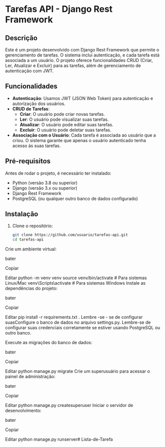# Tarefas API - Django Rest Framework

## Descrição

Este é um projeto desenvolvido com Django Rest Framework que permite o gerenciamento de tarefas. O sistema inclui autenticação, e cada tarefa está associada a um usuário. O projeto oferece funcionalidades CRUD (Criar, Ler, Atualizar e Excluir) para as tarefas, além de gerenciamento de autenticação com JWT.

## Funcionalidades

- **Autenticação**: Usamos JWT (JSON Web Token) para autenticação e autorização dos usuários.
- **CRUD de Tarefas**:
  - **Criar**: O usuário pode criar novas tarefas.
  - **Ler**: O usuário pode visualizar suas tarefas.
  - **Atualizar**: O usuário pode editar suas tarefas.
  - **Excluir**: O usuário pode deletar suas tarefas.
- **Associação com o Usuário**: Cada tarefa é associada ao usuário que a criou. O sistema garante que apenas o usuário autenticado tenha acesso às suas tarefas.

## Pré-requisitos

Antes de rodar o projeto, é necessário ter instalado:

- Python (versão 3.8 ou superior)
- Django (versão 3.x ou superior)
- Django Rest Framework
- PostgreSQL (ou qualquer outro banco de dados configurado)

## Instalação

1. Clone o repositório:

   ```bash
   git clone https://github.com/usuario/tarefas-api.git
   cd tarefas-api
Crie um ambiente virtual:

bater

Copiar

Editar
python -m venv venv
source venv/bin/activate   # Para sistemas Linux/Mac
venv\Scripts\activate      # Para sistemas Windows
Instale as dependências do projeto:

bater

Copiar

Editar
pip install -r requirements.txt
. Lembre -se - se de configurar suasConfigure o banco de dados no arquivo settings.py. Lembre-se de configurar suas credenciais corretamente se estiver usando PostgreSQL ou outro banco.

Execute as migrações do banco de dados:

bater

Copiar

Editar
python manage.py migrate
Crie um superusuário para acessar o painel de administração:

bater

Copiar

Editar
python manage.py createsuperuser
Iniciar o servidor de desenvolvimento:

bater

Copiar

Editar
python manage.py runserver# Lista-de-Tarefa
